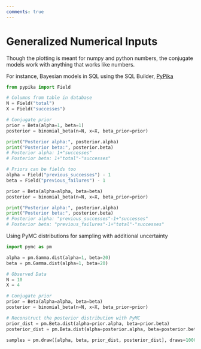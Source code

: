 ```yaml
---
comments: true 
---
```

# Generalized Numerical Inputs

Though the plotting is meant for numpy and python numbers, the conjugate models work with anything that works like numbers. 

For instance, Bayesian models in SQL using the SQL Builder, [PyPika](https://github.com/kayak/pypika)

```python
from pypika import Field 

# Columns from table in database
N = Field("total")
X = Field("successes")

# Conjugate prior
prior = Beta(alpha=1, beta=1)
posterior = binomial_beta(n=N, x=X, beta_prior=prior)

print("Posterior alpha:", posterior.alpha)
print("Posterior beta:", posterior.beta)
# Posterior alpha: 1+"successes"
# Posterior beta: 1+"total"-"successes"

# Priors can be fields too
alpha = Field("previous_successes") - 1
beta = Field("previous_failures") - 1

prior = Beta(alpha=alpha, beta=beta)
posterior = binomial_beta(n=N, x=X, beta_prior=prior)

print("Posterior alpha:", posterior.alpha)
print("Posterior beta:", posterior.beta)
# Posterior alpha: "previous_successes"-1+"successes"
# Posterior beta: "previous_failures"-1+"total"-"successes"
```

Using PyMC distributions for sampling with additional uncertainty

```python 
import pymc as pm 

alpha = pm.Gamma.dist(alpha=1, beta=20)
beta = pm.Gamma.dist(alpha=1, beta=20)

# Observed Data
N = 10
X = 4

# Conjugate prior 
prior = Beta(alpha=alpha, beta=beta)
posterior = binomial_beta(n=N, x=X, beta_prior=prior)

# Reconstruct the posterior distribution with PyMC
prior_dist = pm.Beta.dist(alpha=prior.alpha, beta=prior.beta)
posterior_dist = pm.Beta.dist(alpha=posterior.alpha, beta=posterior.beta)

samples = pm.draw([alpha, beta, prior_dist, posterior_dist], draws=1000)
```